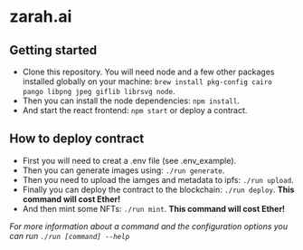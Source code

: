 # zarah.ai

## Getting started

* Clone this repository. You will need node and a few other packages installed globally on your machine: `brew install pkg-config cairo pango libpng jpeg giflib librsvg node`.
* Then you can install the node dependencies: `npm install`.
* And start the react frontend: `npm start` or deploy a contract.

## How to deploy contract

* First you will need to creat a .env file (see .env_example).
* Then you can generate images using: `./run generate`.
* Then you need to upload the iamges and metadata to ipfs: `./run upload`.
* Finally you can deploy the contract to the blockchain: `./run deploy`. **This command will cost Ether!**
* And then mint some NFTs: `./run mint`. **This command will cost Ether!**

*For more information about a command and the configuration options you can run `./run [command] --help`*